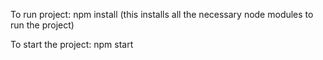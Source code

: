 To run project:
npm install  (this installs all the necessary node modules to run the project)


To start the project:
npm start 